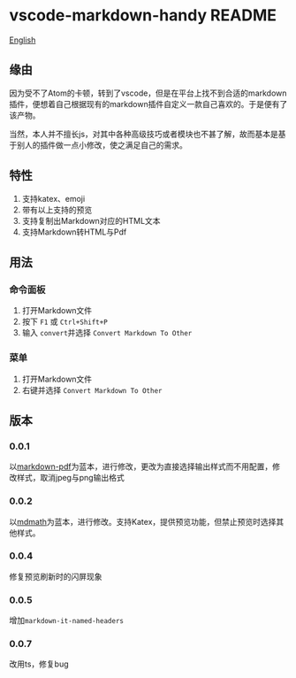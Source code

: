 # vscode-markdown-handy README

[English](README.md)

## 缘由

因为受不了Atom的卡顿，转到了vscode，但是在平台上找不到合适的markdown插件，便想着自己根据现有的markdown插件自定义一款自己喜欢的。于是便有了该产物。

当然，本人并不擅长js，对其中各种高级技巧或者模块也不甚了解，故而基本是基于别人的插件做一点小修改，使之满足自己的需求。

## 特性

1. 支持katex、emoji
1. 带有以上支持的预览
1. 支持复制出Markdown对应的HTML文本
1. 支持Markdown转HTML与Pdf


## 用法

### 命令面板

1. 打开Markdown文件
1. 按下 `F1` 或 `Ctrl+Shift+P`
1. 输入 `convert`并选择 `Convert Markdown To Other`


### 菜单

1. 打开Markdown文件
1. 右键并选择 `Convert Markdown To Other`

## 版本

### 0.0.1 

以[markdown-pdf](https://github.com/yzane/vscode-markdown-pdf)为蓝本，进行修改，更改为直接选择输出样式而不用配置，修改样式，取消jpeg与png输出格式

### 0.0.2

以[mdmath](https://github.com/goessner/mdmath)为蓝本，进行修改。支持Katex，提供预览功能，但禁止预览时选择其他样式。

### 0.0.4

修复预览刷新时的闪屏现象

### 0.0.5

增加`markdown-it-named-headers`

### 0.0.7

改用ts，修复bug